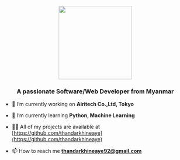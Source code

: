 <!--
**thandarkhineaye/thandarkhineaye** is a ✨ _special_ ✨ repository because its `README.md` (this file) appears on your GitHub profile.

Here are some ideas to get you started:

- 🔭 I’m currently working on ...
- 🌱 I’m currently learning ...
- 👯 I’m looking to collaborate on ...
- 🤔 I’m looking for help with ...
- 💬 Ask me about ...
- 📫 How to reach me: ...
- 😄 Pronouns: ...
- ⚡ Fun fact: ...
-->

<div id="header" align="center">
  <img src="https://media.giphy.com/media/rsUGLKwgSvSxmq1VrZ/giphy.gif" width="200"/>
</div>
<h3 align="center">A passionate Software/Web Developer from Myanmar</h3>

- 🔭 I’m currently working on **Airitech Co.,Ltd, Tokyo**

- 🌱 I’m currently learning **Python, Machine Learning**

- 👨‍💻 All of my projects are available at [https://github.com/thandarkhineaye](https://github.com/thandarkhineaye)

- 📫 How to reach me **thandarkhineaye92@gmail.com**
